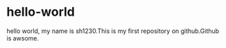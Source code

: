 # hello-world
hello world, my name is sh1230.This is my first repository on github.Github is awsome.
